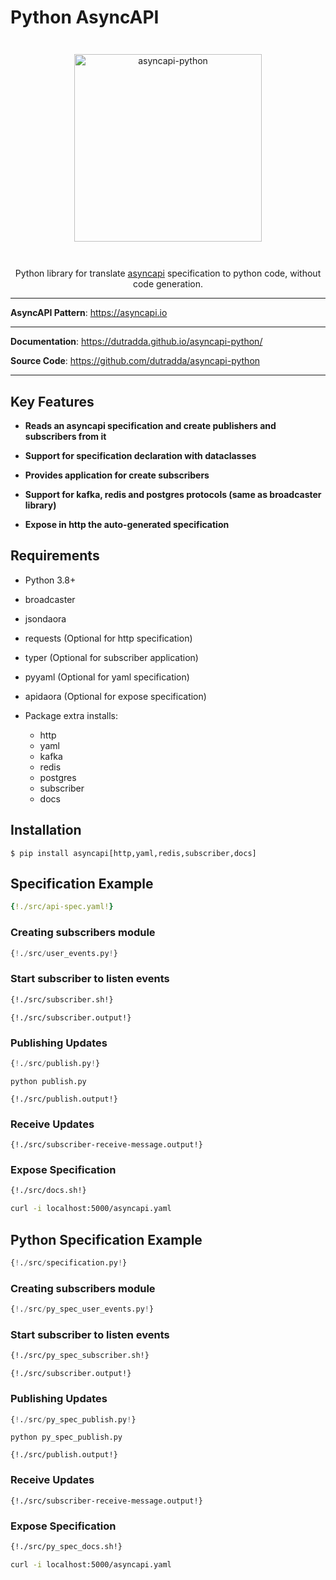 # Python AsyncAPI

<p align="center" style="margin: 3em">
  <a href="https://github.com/dutradda/asyncapi-python">
    <img src="https://dutradda.github.io/asyncapi-python/asyncapi-python-white.svg" alt="asyncapi-python" width="300"/>
  </a>
</p>

<p align="center">
    Python library for translate <a href="https://asyncapi.io">asyncapi</a> specification to python code, without code generation.
</p>

---

**AsyncAPI Pattern**: <a href="https://asyncapi.io" target="_blank">https://asyncapi.io</a>

---

**Documentation**: <a href="https://dutradda.github.io/asyncapi-python/" target="_blank">https://dutradda.github.io/asyncapi-python/</a>

**Source Code**: <a href="https://github.com/dutradda/asyncapi-python" target="_blank">https://github.com/dutradda/asyncapi-python</a>

---


## Key Features

- **Reads an asyncapi specification and create publishers and subscribers from it**

- **Support for specification declaration with dataclasses**

- **Provides application for create subscribers**

- **Support for kafka, redis and postgres protocols (same as broadcaster library)**

- **Expose in http the auto-generated specification**


## Requirements

 - Python 3.8+
 - broadcaster
 - jsondaora
 - requests (Optional for http specification)
 - typer (Optional for subscriber application)
 - pyyaml (Optional for yaml specification)
 - apidaora (Optional for expose specification)

 - Package extra installs:
    + http
    + yaml
    + kafka
    + redis
    + postgres
    + subscriber
    + docs


## Installation

```
$ pip install asyncapi[http,yaml,redis,subscriber,docs]
```


## Specification Example

```yaml
{!./src/api-spec.yaml!}
```

### Creating subscribers module

```python
{!./src/user_events.py!}
```

### Start subscriber to listen events

```bash
{!./src/subscriber.sh!}
```

```
{!./src/subscriber.output!}
```

### Publishing Updates

```python
{!./src/publish.py!}
```

```
python publish.py

{!./src/publish.output!}
```

### Receive Updates

```
{!./src/subscriber-receive-message.output!}
```

### Expose Specification


```bash
{!./src/docs.sh!}
```

```bash
curl -i localhost:5000/asyncapi.yaml
```


## Python Specification Example

```python
{!./src/specification.py!}
```

### Creating subscribers module

```python
{!./src/py_spec_user_events.py!}
```

### Start subscriber to listen events

```bash
{!./src/py_spec_subscriber.sh!}
```

```
{!./src/subscriber.output!}
```

### Publishing Updates

```python
{!./src/py_spec_publish.py!}
```

```
python py_spec_publish.py

{!./src/publish.output!}
```

### Receive Updates

```
{!./src/subscriber-receive-message.output!}
```

### Expose Specification


```bash
{!./src/py_spec_docs.sh!}
```

```bash
curl -i localhost:5000/asyncapi.yaml
```
